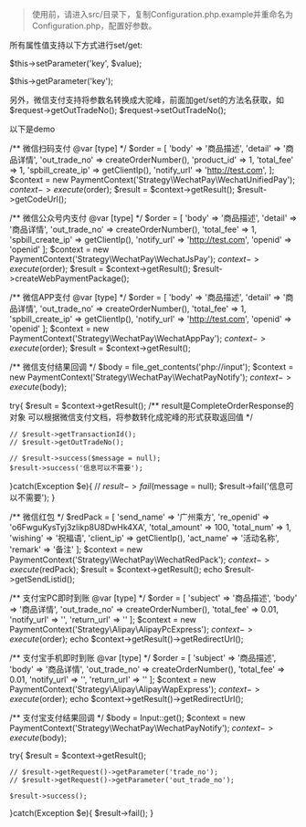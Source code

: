 >使用前，请进入src/目录下，复制Configuration.php.example并重命名为Configuration.php，配置好参数。

所有属性值支持以下方式进行set/get:

$this->setParameter('key', $value);

$this->getParameter('key');

另外，微信支付支持将参数名转换成大驼峰，前面加get/set的方法名获取，如 
$request->getOutTradeNo();
$request->setOutTradeNo();

以下是demo

/**
微信扫码支付
@var [type]
*/
$order = [
	'body' => '商品描述',
	'detail' => '商品详情',
	'out_trade_no' => createOrderNumber(),
	'product_id' => 1,
	'total_fee' => 1,
	'spbill_create_ip' => getClientIp(),
	'notify_url' => 'http://test.com',
];
$context = new PaymentContext('Strategy\WechatPay\WechatUnifiedPay');
$context->execute($order);
$result = $context->getResult();
$result->getCodeUrl();

/**
微信公众号内支付
@var [type]
*/
$order = [
	'body' => '商品描述',
	'detail' => '商品详情',
	'out_trade_no' => createOrderNumber(),
	'total_fee' => 1,
	'spbill_create_ip' => getClientIp(),
	'notify_url' => 'http://test.com',
	'openid' => 'openid'
];
$context = new PaymentContext('Strategy\WechatPay\WechatJsPay');
$context->execute($order);
$result = $context->getResult();
$result->createWebPaymentPackage();

/**
微信APP支付
@var [type]
*/
$order = [
 'body' => '商品描述',
 'detail' => '商品详情',
 'out_trade_no' => createOrderNumber(),
 'total_fee' => 1,
 'spbill_create_ip' => getClientIp(),
 'notify_url' => 'http://test.com',
 'openid' => 'openid'
];
$context = new PaymentContext('Strategy\WechatPay\WechatAppPay');
$context->execute($order);
$result = $context->getResult();

/**
微信支付结果回调
*/
$body = file_get_contents('php://input');
$context = new PaymentContext('Strategy\WechatPay\WechatPayNotify');
$context->execute($body);

try{
    $result = $context->getResult();
    /**
    result是CompleteOrderResponse的对象
    可以根据微信支付文档，将参数转化成驼峰的形式获取返回值
    */
    
    // $result->getTransactionId();
    // $result->getOutTradeNo();
    
    // $result->success($message = null);
    $result->success('信息可以不需要');
}catch(Exception $e){
    // $result->fail($message = null);
    $result->fail('信息可以不需要');
}

/**
微信红包
*/
$redPack = [
    'send_name' => '广州乘方',
    're_openid' => 'o6FwguKysTyj3zlikp8U8DwHk4XA',
    'total_amount' => 100,
    'total_num' => 1,
    'wishing' => '祝福语',
    'client_ip' => getClientIp(),
    'act_name' => '活动名称',
    'remark' => '备注'
];
$context = new PaymentContext('Strategy\WechatPay\WechatRedPack');
$context->execute($redPack);
$result = $context->getResult();
echo $result->getSendListid();

/**
支付宝PC即时到账
@var [type]
*/
$order = [
	'subject' => '商品描述',
	'body' => '商品详情',
	'out_trade_no' => createOrderNumber(),
	'total_fee' => 0.01,
	'notify_url' => '',
	'return_url' => ''
];
$context = new PaymentContext('Strategy\Alipay\AlipayPcExpress');
$context->execute($order);
echo $context->getResult()->getRedirectUrl();

/**
支付宝手机即时到账
@var [type]
*/
$order = [
	'subject' => '商品描述',
	'body' => '商品详情',
	'out_trade_no' => createOrderNumber(),
	'total_fee' => 0.01,
	'notify_url' => '',
	'return_url' => ''
];
$context = new PaymentContext('Strategy\Alipay\AlipayWapExpress');
$context->execute($order);
echo $context->getResult()->getRedirectUrl();


/**
支付宝支付结果回调
*/
$body = Input::get();
$context = new PaymentContext('Strategy\WechatPay\WechatPayNotify');
$context->execute($body);

try{
    $result = $context->getResult();
    
    // $result->getRequest()->getParameter('trade_no');
    // $result->getRequest()->getParameter('out_trade_no');
        
    $result->success();
}catch(Exception $e){
    $result->fail();
}
